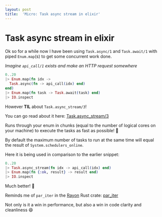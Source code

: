 ```yaml
---
layout: post
title:  'Micro: Task async stream in elixir'
---
```


# Task async stream in elixir

Ok so for a while now I have been using `Task.async/1` and `Task.await/1` with piped `Enum.map`(s) to get some concurrent work done.

_Imagine `api_call/1` exists and make an HTTP request somewhere_

```elixir
0..20
|> Enum.map(fn idx ->
  Task.async(fn -> api_call(idx) end)
end)
|> Enum.map(fn task -> Task.await(task) end)
|> IO.inspect
```

However **TIL** about `Task.async_stream/3`!

You can go read about it here: [Task.async_stream/3](https://hexdocs.pm/elixir/Task.html#async_stream/3)

Runs through your enum in chunks (equal to the number of logical cores on your machine) to execute the tasks as fast as possible! :rocket:

By default the maximum number of tasks to run at the same time will equal the result of `System.schedulers_online`.

Here it is being used in comparison to the earlier snippet:

```elixir
0..20
|> Task.async_stream(fn idx -> api_call(idx) end)
|> Enum.map(fn {:ok, result} -> result end)
|> IO.inspect
```

Much better! :tada:

Reminds me of `par_iter` in the [Rayon](https://crates.io/crates/rayon) Rust crate: [par_iter](https://docs.rs/rayon/0.6.0/rayon/par_iter/index.html)

Not only is it a win in performance, but also a win in code clarity and cleanliness :smile:
